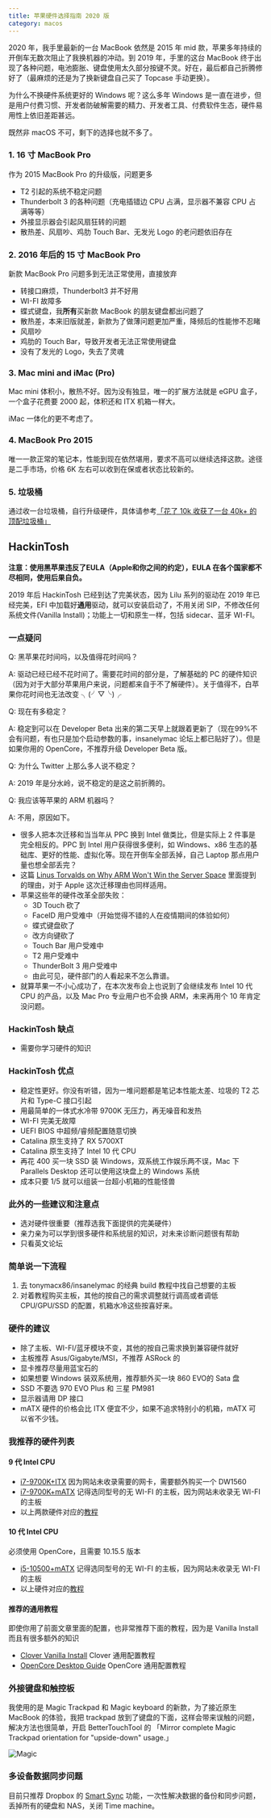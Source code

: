 ```yaml
---
title: 苹果硬件选择指南 2020 版
category: macos
---
```


2020 年，我手里最新的一台 MacBook 依然是 2015 年 mid 款，苹果多年持续的开倒车无数次阻止了我换机器的冲动。到 2019 年，手里的这台 MacBook 终于出现了各种问题，电池膨胀、键盘使用太久部分按键不灵。好在，最后都自己折腾修好了（最麻烦的还是为了换新键盘自己买了 Topcase 手动更换）。

为什么不换硬件系统更好的 Windows 呢？这么多年 Windows 是一直在进步，但是用户付费习惯、开发者防破解需要的精力、开发者工具、付费软件生态，硬件易用性上依旧差距甚远。

既然非 macOS 不可，剩下的选择也就不多了。

### 1. 16 寸 MacBook Pro

作为 2015 MacBook Pro 的升级版，问题更多
- T2 引起的系统不稳定问题
- Thunderbolt 3 的各种问题（充电插错边 CPU 占满，显示器不兼容 CPU 占满等等）
- 外接显示器会引起风扇狂转的问题
- 散热差、风扇吵、鸡肋 Touch Bar、无发光 Logo 的老问题依旧存在

### 2. 2016 年后的 15 寸 MacBook Pro

新款 MacBook Pro 问题多到无法正常使用，直接放弃

- 转接口麻烦，Thunderbolt3 并不好用
- WI-FI 故障多
- 蝶式键盘，我**所有**买新款 MacBook 的朋友键盘都出问题了
- 散热差，本来旧版就差，新款为了做薄问题更加严重，降频后的性能惨不忍睹
- 风扇吵
- 鸡肋的 Touch Bar，导致开发者无法正常使用键盘
- 没有了发光的 Logo，失去了灵魂

### 3. Mac mini and iMac (Pro)

Mac mini 体积小，散热不好。因为没有独显，唯一的扩展方法就是 eGPU 盒子，一个盒子花费要 2000 起，体积还和 ITX 机箱一样大。

iMac 一体化的更不考虑了。

### 4. MacBook Pro 2015

唯一一款正常的笔记本，性能到现在依然堪用，要求不高可以继续选择这款。途径是二手市场，价格 6K 左右可以收到在保或者状态比较新的。

### 5. 垃圾桶

通过收一台垃圾桶，自行升级硬件，具体请参考[「花了 10k 收获了一台 40k+ 的顶配垃圾桶」](https://mp.weixin.qq.com/s/zZ9cEVL4GTRzta-veYAz4Q)

## HackinTosh

**注意：使用黑苹果违反了EULA（Apple和你之间的约定），EULA 在各个国家都不尽相同，使用后果自负。**

2019 年后 HackinTosh 已经到达了完美状态，因为 Lilu 系列的驱动在 2019 年已经完美，EFI 中加载好**通用**驱动，就可以安装启动了，不用关闭 SIP，不修改任何系统文件(Vanilla Install)；功能上一切和原生一样，包括 sidecar、蓝牙 WI-FI。

### 一点疑问

Q: 黑苹果花时间吗，以及值得花时间吗？

A: 驱动已经已经不花时间了。需要花时间的部分是，了解基础的 PC 的硬件知识（因为对于大部分苹果用户来说，问题都来自于不了解硬件）。关于值得不，白苹果你花时间也无法改变 ╮(╯▽╰)╭

Q: 现在有多稳定？

A: 稳定到可以在 Developer Beta 出来的第二天早上就跟着更新了（现在99%不会有问题，有也只是加个启动参数的事，insanelymac 论坛上都已贴好了）。但是如果你用的 OpenCore，不推荐升级 Developer Beta 版。

Q: 为什么 Twitter 上那么多人说不稳定？

A: 2019 年是分水岭，说不稳定的是这之前折腾的。

Q: 我应该等苹果的 ARM 机器吗？

A: 不用，原因如下。
- 很多人把本次迁移和当当年从 PPC 换到 Intel 做类比，但是实际上 2 件事是完全相反的。PPC 到 Intel 用户获得很多便利，如 Windows、x86 生态的基础库、更好的性能、虚拟化等。现在开倒车全部丢掉，自己 Laptop 那点用户量也想全部丢完？
- 这篇 [Linus Torvalds on Why ARM Won't Win the Server Space](https://www.realworldtech.com/forum/?threadid=183440&curpostid=183486) 里面提到的理由，对于 Apple 这次迁移理由也同样适用。
- 苹果这些年的硬件改革全部失败：
    - 3D Touch 砍了
    - FaceID 用户受难中（开始觉得不错的人在疫情期间的体验如何）
    - 蝶式键盘砍了
    - 改方向键砍了
    - Touch Bar 用户受难中
    - T2 用户受难中
    - ThunderBolt 3 用户受难中
    - 由此可见，硬件部门的人看起来不怎么靠谱。
- 就算苹果一不小心成功了，在本次发布会上也说到了会继续发布 Intel 10 代 CPU 的产品，以及 Mac Pro 专业用户也不会换 ARM，未来再用个 10 年肯定没问题。

### HackinTosh 缺点

- 需要你学习硬件的知识

### HackinTosh 优点

- 稳定性更好。你没有听错，因为一堆问题都是笔记本性能太差、垃圾的 T2 芯片和 Type-C 接口引起
- 用最简单的一体式水冷带 9700K 无压力，再无噪音和发热
- WI-FI 完美无故障
- UEFI BIOS 中超频/睿频配置随意切换
- Catalina 原生支持了 RX 5700XT
- Catalina 原生支持了 Intel 10 代 CPU
- 再花 400 买一块 SSD 装 Windows，双系统工作娱乐两不误，Mac 下 Parallels Desktop 还可以使用这块盘上的 Windows 系统
- 成本只要 1/5 就可以组装一台超小机箱的性能怪兽

### 此外的一些建议和注意点

- 选对硬件很重要（推荐选我下面提供的完美硬件）
- 亲力亲为可以学到很多硬件和系统层的知识，对未来诊断问题很有帮助
- 只看英文论坛

### 简单说一下流程

1. 去 tonymacx86/insanelymac 的经典 build 教程中找自己想要的主板
2. 对着教程购买主板，其他的按自己的需求调整就行调高或者调低 CPU/GPU/SSD 的配置，机箱水冷这些按喜好来。

### 硬件的建议

- 除了主板、WI-FI/蓝牙模块不变，其他的按自己需求换到兼容硬件就好
- 主板推荐 Asus/Gigabyte/MSI，不推荐 ASRock 的
- 显卡推荐尽量用蓝宝石的
- 如果想要 Windows 装双系统用，推荐额外买一块 860 EVO的 Sata 盘
- SSD 不要选 970 EVO Plus 和 三星 PM981
- 显示器请用 DP 接口
- mATX 硬件的价格会比 ITX 便宜不少，如果不追求特别小的机箱，mATX 可以省不少钱。

### 我推荐的硬件列表

#### 9 代 Intel CPU

- [i7-9700K+ITX](https://pcpartpicker.com/list/xMkZf9) 因为网站未收录需要的网卡，需要额外购买一个 DW1560
- [i7-9700K+mATX](https://pcpartpicker.com/list/Cggf9G) 记得选同型号的无 WI-FI 的主板，因为网站未收录无 WI-FI 的主板
- 以上两款硬件对应的[教程](https://www.tonymacx86.com/threads/the-everything-works-asus-z390-i-gaming-i7-8700k-sapphire-rx580-pulse-build.272572/)

#### 10 代 Intel CPU

必须使用 OpenCore，且需要 10.15.5 版本

- [i5-10500+mATX](https://pasotan.com/s/J2nneY) 记得选同型号的无 WI-FI 的主板，因为网站未收录无 WI-FI 的主板
- 以上硬件对应的[教程](https://www.tonymacx86.com/threads/micro-atx-build-msi-mag-b460m-mortar-i5-10500-rx470-open-core-catalina-10-15-5.299709/)

#### 推荐的通用教程

即使你用了前面文章里面的配置，也非常推荐下面的教程，因为是 Vanilla Install 而且有很多额外的知识

- [Clover Vanilla Install](https://hackintosh.gitbook.io/-r-hackintosh-vanilla-desktop-guide/) Clover 通用配置教程
- [OpenCore Desktop Guide](https://dortania.github.io/OpenCore-Desktop-Guide/) OpenCore 通用配置教程


### 外接键盘和触控板

我使用的是 Magic Trackpad 和 Magic keyboard 的新款，为了接近原生 MacBook 的体验，我把 trackpad 放到了键盘的下面，这样会带来误触的问题，解决方法也很简单，开启 BetterTouchTool 的 「Mirror complete Magic Trackpad orientation for "upside-down" usage.」

![Magic](/assets/images/magic-up-down.jpg)

### 多设备数据同步问题

目前只推荐 Dropbox 的 [Smart Sync](https://www.dropbox.com/smart-sync) 功能，一次性解决数据的备份和同步问题，丢掉所有的硬盘和 NAS，关闭 Time machine。
